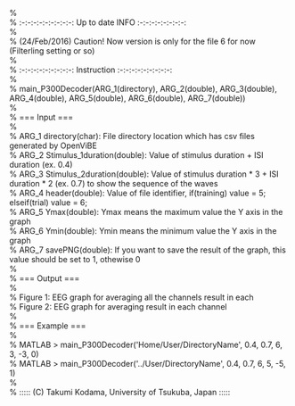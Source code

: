 %  
% :-:-:-:-:-:-:-:-:-: Up to date INFO :-:-:-:-:-:-:-:-:  
%  
% (24/Feb/2016) Caution! Now version is only for the file 6 for now (Filterling setting or so)  
%  
% :-:-:-:-:-:-:-:-:-: Instruction :-:-:-:-:-:-:-:-:-:  
%  
% main_P300Decoder(ARG_1(directory), ARG_2(double), ARG_3(double), ARG_4(double), ARG_5(double), ARG_6(double), ARG_7(double))  
%  
% === Input ===  
%  
% ARG_1 directory(char): File directory location which has csv files generated by OpenViBE  
% ARG_2 Stimulus_1duration(double): Value of stimulus duration + ISI duration (ex. 0.4)  
% ARG_3 Stimulus_2duration(double): Value of stimulus duration * 3 + ISI duration * 2 (ex. 0.7) to show the sequence of the waves  
% ARG_4 header(double): Value of file identifier, if(training) value = 5; elseif(trial) value = 6;  
% ARG_5 Ymax(double): Ymax means the maximum value the Y axis in the graph  
% ARG_6 Ymin(double): Ymin means the minimum value the Y axis in the graph  
% ARG_7 savePNG(double): If you want to save the result of the graph, this value should be set to 1, othewise 0  
%  
% === Output ===  
%  
% Figure 1: EEG graph for averaging all the channels result in each  
% Figure 2: EEG graph for averaging result in each channel  
%  
% === Example ===  
%  
% MATLAB > main_P300Decoder('Home/User/DirectoryName', 0.4, 0.7, 6, 3, -3, 0)  
% MATLAB > main_P300Decoder('../User/DirectoryName', 0.4, 0.7, 6, 5, -5, 1)  
%  
% ::::: (C) Takumi Kodama, University of Tsukuba, Japan :::::  

